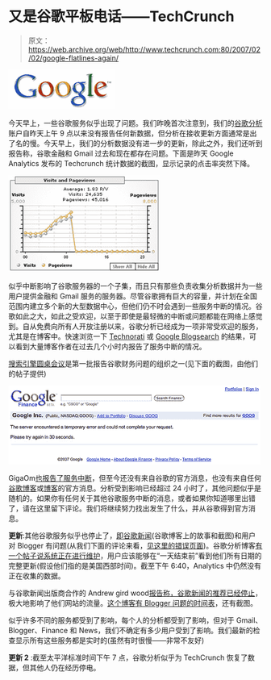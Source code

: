 # 又是谷歌平板电话——TechCrunch

> 原文：<https://web.archive.org/web/http://www.techcrunch.com:80/2007/02/02/google-flatlines-again/>

![](img/8cd4dad33d5c3951041ab78c49ca485c.png)

今天早上，一些谷歌服务似乎出现了问题。我们昨晚首次注意到，我们的[谷歌分析](https://web.archive.org/web/20220816073311/http://google.com/analytics)账户自昨天上午 9 点以来没有报告任何新数据，但分析在接收更新方面通常是出了名的慢。今天早上，我们的分析数据没有进一步的更新，除此之外，我们还听到报告称，谷歌金融和 Gmail 过去和现在都存在问题。下面是昨天 Google Analytics 发布的 Techcrunch 统计数据的截图，显示记录的点击率突然下降。

![tcgooganalytics.jpg](img/bb0196ad0cf06dd78aa3c00b56cf91c5.png)

似乎中断影响了谷歌服务器的一个子集，而且只有那些负责收集分析数据并为一些用户提供金融和 Gmail 服务的服务器。尽管谷歌拥有巨大的容量，并计划在全国范围内建立多个新的大型数据中心，但他们仍不时会遇到一些服务中断的情况。谷歌如此之大，如此之受欢迎，以至于即使是最轻微的中断或问题都能在网络上感觉到。自从免费向所有人开放注册以来，谷歌分析已经成为一项非常受欢迎的服务，尤其是在博客中。快速浏览一下 [Technorati](https://web.archive.org/web/20220816073311/http://technorati.com/search/google+analytics) 或 [Google Blogsearch](https://web.archive.org/web/20220816073311/http://blogsearch.google.com/blogsearch?hl=en&q=google%20analytics&ie=UTF-8&scoring=d) 的结果，可以看到大量博客作者在过去几个小时内报告了服务中断的情况。

[搜索引擎圆桌会议](https://web.archive.org/web/20220816073311/http://www.seroundtable.com/archives/007381.html)是第一批报告谷歌财务问题的组织之一(见下面的截图，由他们的帖子提供)

![googlefinancedown.jpg](img/387be09e14d8de3dfaeec1cfe776da42.png)

GigaOm[也报告了服务中断](https://web.archive.org/web/20220816073311/http://gigaom.com/2007/02/02/random-outages-hitting-google/)，但至今还没有来自谷歌的官方消息，也没有来自任何[谷歌博客](https://web.archive.org/web/20220816073311/http://googleblog.blogspot.com/)或[博客](https://web.archive.org/web/20220816073311/http://www.mattcutts.com/blog)的官方消息。分析受到影响已经超过 24 小时了，其他问题似乎是随机的。如果你有任何关于其他谷歌服务中断的消息，或者如果你知道哪里出错了，请在这里留下评论。我们将继续努力找出发生了什么，并从谷歌得到官方消息。

**更新**:其他谷歌服务似乎也停止了，[即谷歌新闻](https://web.archive.org/web/20220816073311/http://blog.outer-court.com/archive/2007-02-01-n22.html)(谷歌博客上的故事和截图)和用户对 Blogger 有问题(从我们下面的评论来看，[见这里的错误页面](https://web.archive.org/web/20220816073311/http://img396.imageshack.us/img396/2876/bloggered5.gif))。谷歌分析博客[有一个帖子说系统正在进行维护](https://web.archive.org/web/20220816073311/http://analytics.blogspot.com/)，用户应该能够在“一天结束前”看到他们所有日期的完整更新(假设他们指的是美国西部时间)。截至下午 6:40，Analytics 中仍然没有正在收集的数据。

与谷歌新闻出版商合作的 Andrew gird wood[报告称，谷歌新闻的推荐已经停止](https://web.archive.org/web/20220816073311/http://blog.arhg.net/2007/02/arhg-google-news.html)，极大地影响了他们网站的流量。[这个博客有 Blogger 问题的时间表](https://web.archive.org/web/20220816073311/http://oakleafblog.blogspot.com/2007/02/googles-blogger-bx-vjhbsj-meltdown.html)，还有截图。

似乎许多不同的服务都受到了影响，每个人的分析都受到了影响，但对于 Gmail、Blogger、Finance 和 News，我们不确定有多少用户受到了影响。我们最新的检查显示所有这些服务都是实时的(虽然有时很慢——非常不友好)

**更新 2** :截至太平洋标准时间下午 7 点，谷歌分析似乎为 TechCrunch 恢复了数据，但其他人仍在经历停电。